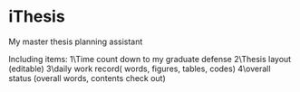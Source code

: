 # iThesis
My master thesis planning assistant

Including items:
1\Time count down to my graduate defense
2\Thesis layout (editable)
3\daily work record( words, figures, tables, codes)
4\overall status (overall words, contents check out)
